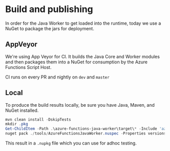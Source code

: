 # Build and publishing

In order for the Java Worker to get loaded into the runtime, today we use a NuGet to package the jars for deployment.

## AppVeyor

We're using App Veyor for CI. It builds the Java Core and Worker modules and then packages them into a NuGet for consumption by the Azure Functions Script Host.

CI runs on every PR and nightly on `dev` and `master`

## Local

To produce the build results locally, be sure you have Java, Maven, and NuGet installed.

```powershell
mvn clean install -DskipTests
mkdir .pkg
Get-ChildItem -Path .\azure-functions-java-worker\target\* -Include 'azure*' -Exclude '*shaded.jar' | %{ Copy-Item $_.FullName .\.pkg\azure-functions-java-worker.jar }
nuget pack ./tools/AzureFunctionsJavaWorker.nuspec -Properties versionsuffix=LOCAL
```

This result in a `.nupkg` file which you can use for adhoc testing.